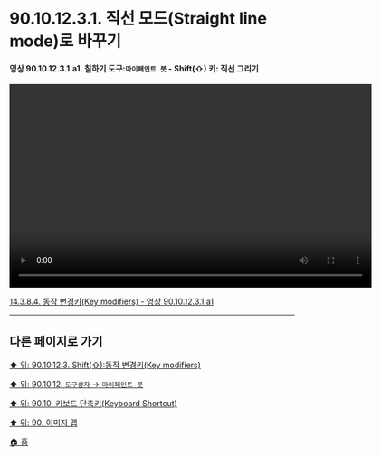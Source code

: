 # 90.10.12.3.1. 직선 모드(Straight line mode)로 바꾸기

<a id="90-10-12-03-01-a1"></a>

#### 영상 90.10.12.3.1.a1. 칠하기 도구:`마이페인트 붓` - Shift(⇧) 키: 직선 그리기
<video controls="controls" width="640" height="360" src="https://github.com/wonder13662/gimp/assets/15767104/e4abf7b4-98e3-4d0a-bbf5-1372fabaeccd"></video>

[14.3.8.4. 동작 변경키(Key modifiers) - 영상 90.10.12.3.1.a1](./14-03-08-04-key_modifiers.md#90-10-12-03-01-a1)

[comment]: <> (TODO 캡쳐보드로 화면을 다시 떠야함. 아이콘 변경 모습이 있음)

***

## 다른 페이지로 가기

[⬆️ 위: 90.10.12.3. Shift(⇧):동작 변경키(Key modifiers)](./90-10-11-03-00-key_modifier-shift.md)

[⬆️ 위: 90.10.12. `도구상자` → `마이페인트 붓`](./90-10-12-00-tool_box-mypaint_brush.md)

[⬆️ 위: 90.10. 키보드 단축키(Keyboard Shortcut)](./90-10-00-keyboard_shortcut.md)

[⬆️ 위: 90. 이미지 맵](./90-00-image-map.md)

[🏠 홈](./00-home.md)